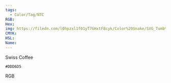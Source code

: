 ```yaml
---
tags:
  - Color/Tag/NTC
RGB:
Hex:
img: https://filedn.com/l0hpzxl1f01yT7GHxtF8cyk/Color%20Snake/SVG_Tumb%20Mass%20No%20Name/DDD6D5.svg
CMYK:
HSL:
Name:
---
```

Swiss Coffee
```palette
#DDD6D5
```
RGB
